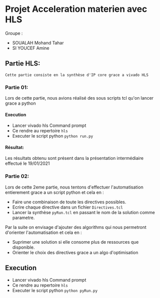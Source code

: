 # Projet Acceleration materien avec HLS

Groupe : 
* SOUALAH Mohand Tahar
* SI YOUCEF Amine
    

## Partie HLS:

    Cette partie consiste en la synthèse d'IP core grace a vivado HLS

### Partie 01:

Lors de cette partie, nous avions réalisé des sous scripts tcl qu'on lancer grace a python

#### Execution

* Lancer vivado hls Command prompt
* Ce rendre au repertoire ``hls``
* Executer le script python ``python run.py``

#### Résultat:

Les résultats obtenu sont présent dans la présentation intermédiaire effectué le 19/01/2021


### Partie 02:

Lors de cette 2eme partie, nous tentons d'effectuer l'automatisation entierement grace a un script python et cela en :
* Faire une combinaison de toute les directives possibles.
* Ecrire chaque directive dans un fichier ``Directives.tcl``
* Lancer la synthèse ``pyRun.tcl`` en passant le nom de la solution comme parametre.

Par la suite on envisage d'ajouter des algorithms qui nous permetront d'orienter l'automatisation et cela en :
* Suprimer une solution si elle consome plus de ressources que disponible.
* Orienter le choix des directives grace a un algo d'optimisation

## Execution

* Lancer vivado hls Command prompt
* Ce rendre au repertoire ``hls``
* Executer le script python ``python pyRun.py``
